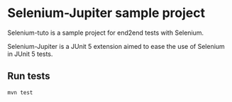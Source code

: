 # Selenium-Jupiter sample project
Selenium-tuto is a sample project for end2end tests with Selenium.

Selenium-Jupiter is a JUnit 5 extension aimed to ease the use of Selenium in JUnit 5 tests.

## Run tests
```
mvn test
```